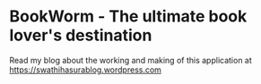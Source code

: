 # BookWorm - The ultimate book lover's destination

Read my blog about the working and making of this application at https://swathihasurablog.wordpress.com
